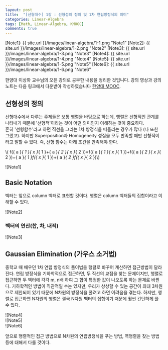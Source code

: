 ```yaml
---
layout: post
title:  "[선형대수] 1강 : 선형성의 정의 및 1차 연립방정식의 의미"
categories: Linear-Algebra
tags: [Math, Linear-Algebra, KMOOC]
comments: true
---
```


[//]: # (Image References)

[Note1]: {{ site.url }}/images/linear-algebra/1-1.png "Note1"
[Note2]: {{ site.url }}/images/linear-algebra/1-2.png "Note2"
[Note3]: {{ site.url }}/images/linear-algebra/1-3.png "Note3"
[Note4]: {{ site.url }}/images/linear-algebra/1-4.png "Note4"
[Note5]: {{ site.url }}/images/linear-algebra/1-5.png "Note5"
[Note6]: {{ site.url }}/images/linear-algebra/1-6.png "Note6"

<script type="text/javascript"  src="https://cdn.mathjax.org/mathjax/latest/MathJax.js?config=TeX-AMS-MML_HTMLorMML"></script>


한양대 이상화 교수님의 오픈 강의로 공부한 내용을 정리한 것입니다. 강의 영상과 강의 노트는 다음 링크에서 다운받아 작성하였습니다 [한양대 MOOC](http://www.kocw.net/home/search/kemView.do?kemId=977757).  

## 선형성의 정의
선형대수에서 다루는 주제들은 보통 행렬을 바탕으로 하는데, 행렬은 선형적인 관계를 나타내기 때문에 '선형적'이라는 것이 어떤 의미인지 이해하는 것이 중요하다.  
흔히 '선형함수'라고 하면 직선을 그리는 1차 방정식을 떠올리는 경우가 많다 (나 또한 그랬고). 하지만 Superposition과 Homogeneity 성질을 모두 만족할 때만 선형적이라고 말할 수 있다. 즉, 선형 함수는 아래 조건을 만족해야 한다.  

\\( f({ a }_{ 1 }{ x }_{ 1 }+{ a }_{ 2 }{ x }_{ 2 })=f({ a }_{ 1 }{ x }_{ 1 })+f({ a }_{ 2 }{ x }_{ 2 })={ a }_{ 1 }f({ x }_{ 1 })+{ a }_{ 2 }f({ x }_{ 2 })\\)    

![Note1]

## Basic Notation
벡터는 앞으로 column 벡터로 표현할 것이다. 행렬은 column 벡터들의 집합이라고 이해할 수 있다.  

![Note2]  

### 벡터의 연산(합, 차, 내적)  
![Note3]  

## Gaussian Elimination (가우스 소거법)  
중학교 때 배우던 1차 연립 방정식의 풀이법을 행렬로 바꾸어 계산하면 접근방법이 달라진다. 연립 방정식을 기하학적으로 접근하면, 두 직선의 교점을 찾는 문제이지만, 행렬로 접근하면 두 벡터에 각각 m, n배 하여 그 합이 특정한 값이 나오도록 하는 문제로 바뀐다. 기하학적인 방법이 직관적일 수는 있지만, 우리가 상상할 수 있는 공간이 최대 3차원으로 제한되어 있기 때문에 N차원의 방정식을 풀려고 하면 어려움을 겪는다. 하지만, 행렬로 접근하면 N차원의 행렬은 결국 N차원 벡터의 집합이기 때문에 훨씬 간단하게 풀 수 있다.  

![Note4]  
![Note5]  
![Note6]  

앞으로 행렬적인 접근 방법으로 N차원의 연립방정식을 푸는 방법, 역행렬을 찾는 방법 등에 대해서 다룰 것이다.  